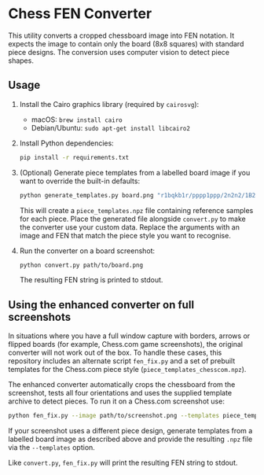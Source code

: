 # Chess FEN Converter

This utility converts a cropped chessboard image into FEN notation. It expects the image to contain only the board (8x8 squares) with standard piece designs. The conversion uses computer vision to detect piece shapes.

## Usage

1. Install the Cairo graphics library (required by `cairosvg`):
   - macOS: `brew install cairo`
   - Debian/Ubuntu: `sudo apt-get install libcairo2`

2. Install Python dependencies:

   ```bash
   pip install -r requirements.txt
   ```

3. (Optional) Generate piece templates from a labelled board image if you want to override the built-in defaults:

   ```bash
   python generate_templates.py board.png "r1bqkb1r/pppp1ppp/2n2n2/1B2p3/4P3/5N2/PPPP1PPP/RNBQK2R w KQkq - 4 4"
   ```
   This will create a `piece_templates.npz` file containing reference samples for each piece. Place the generated file alongside `convert.py` to make the converter use your custom data. Replace the arguments with an image and FEN that match the piece style you want to recognise.

4. Run the converter on a board screenshot:

   ```bash
   python convert.py path/to/board.png
   ```

   The resulting FEN string is printed to stdout.

## Using the enhanced converter on full screenshots

In situations where you have a full window capture with borders, arrows or flipped boards (for example, Chess.com game screenshots), the original converter will not work out of the box.  To handle these cases, this repository includes an alternate script `fen_fix.py` and a set of prebuilt templates for the Chess.com piece style (`piece_templates_chesscom.npz`).

The enhanced converter automatically crops the chessboard from the screenshot, tests all four orientations and uses the supplied template archive to detect pieces.  To run it on a Chess.com screenshot use:

```bash
python fen_fix.py --image path/to/screenshot.png --templates piece_templates_chesscom.npz
```

If your screenshot uses a different piece design, generate templates from a labelled board image as described above and provide the resulting `.npz` file via the `--templates` option.

Like `convert.py`, `fen_fix.py` will print the resulting FEN string to stdout.
